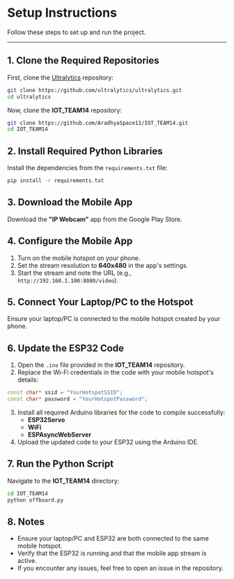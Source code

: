 ﻿# **Setup Instructions**

Follow these steps to set up and run the project.

---

## **1. Clone the Required Repositories**
First, clone the [Ultralytics](https://github.com/ultralytics/ultralytics) repository:

```bash
git clone https://github.com/ultralytics/ultralytics.git
cd ultralytics
```

Now, clone the **IOT_TEAM14** repository:

```bash
git clone https://github.com/AradhyaSpace11/IOT_TEAM14.git
cd IOT_TEAM14
```

## **2. Install Required Python Libraries**
Install the dependencies from the `requirements.txt` file:

```bash
pip install -r requirements.txt
```

## **3. Download the Mobile App**
Download the **"IP Webcam"** app from the Google Play Store.

## **4. Configure the Mobile App**
1. Turn on the mobile hotspot on your phone.
2. Set the stream resolution to **640x480** in the app's settings.
3. Start the stream and note the URL (e.g., `http://192.168.1.100:8080/video`).

## **5. Connect Your Laptop/PC to the Hotspot**
Ensure your laptop/PC is connected to the mobile hotspot created by your phone.

## **6. Update the ESP32 Code**
1. Open the `.ino` file provided in the **IOT_TEAM14** repository.
2. Replace the Wi-Fi credentials in the code with your mobile hotspot's details:

```cpp
const char* ssid = "YourHotspotSSID";
const char* password = "YourHotspotPassword";
```

3. Install all required Arduino libraries for the code to compile successfully:
   * **ESP32Servo**
   * **WiFi**
   * **ESPAsyncWebServer**
4. Upload the updated code to your ESP32 using the Arduino IDE.

## **7. Run the Python Script**
Navigate to the **IOT_TEAM14** directory:

```bash
cd IOT_TEAM14
python offboard.py
```

## **8. Notes**
* Ensure your laptop/PC and ESP32 are both connected to the same mobile hotspot.
* Verify that the ESP32 is running and that the mobile app stream is active.
* If you encounter any issues, feel free to open an issue in the repository.
